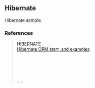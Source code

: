 ## Hibernate
Hibernate sample




### References
> [HIBERNATE](http://hibernate.org/orm/ "HIBERNATE")  
> [Hibernate ORM start, and examples](http://onecellboy.tistory.com/349 "")  
> []( "")  
> []( "")  
> []( "")  
> []( "")  
> []( "")  
.....



